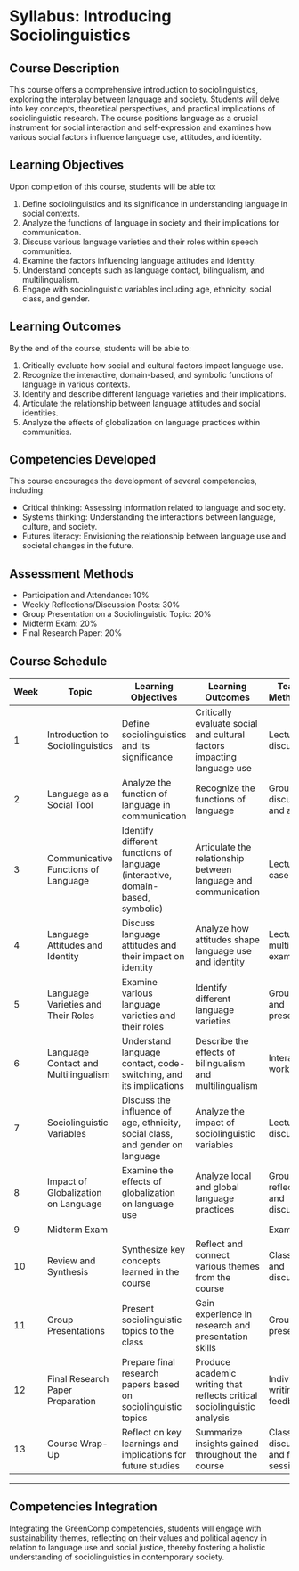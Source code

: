 # Syllabus: Introducing Sociolinguistics

## Course Description

This course offers a comprehensive introduction to sociolinguistics, exploring the interplay between language and society. Students will delve into key concepts, theoretical perspectives, and practical implications of sociolinguistic research. The course positions language as a crucial instrument for social interaction and self-expression and examines how various social factors influence language use, attitudes, and identity.

## Learning Objectives

Upon completion of this course, students will be able to:

1. Define sociolinguistics and its significance in understanding language in social contexts.
2. Analyze the functions of language in society and their implications for communication.
3. Discuss various language varieties and their roles within speech communities.
4. Examine the factors influencing language attitudes and identity.
5. Understand concepts such as language contact, bilingualism, and multilingualism.
6. Engage with sociolinguistic variables including age, ethnicity, social class, and gender.

## Learning Outcomes

By the end of the course, students will be able to:

1. Critically evaluate how social and cultural factors impact language use.
2. Recognize the interactive, domain-based, and symbolic functions of language in various contexts.
3. Identify and describe different language varieties and their implications.
4. Articulate the relationship between language attitudes and social identities.
5. Analyze the effects of globalization on language practices within communities.

## Competencies Developed

This course encourages the development of several competencies, including:

- Critical thinking: Assessing information related to language and society.
- Systems thinking: Understanding the interactions between language, culture, and society.
- Futures literacy: Envisioning the relationship between language use and societal changes in the future.

## Assessment Methods

- Participation and Attendance: 10%
- Weekly Reflections/Discussion Posts: 30%
- Group Presentation on a Sociolinguistic Topic: 20%
- Midterm Exam: 20%
- Final Research Paper: 20%

## Course Schedule

| Week | Topic                                | Learning Objectives                                                            | Learning Outcomes                                                        | Teaching Methodology                  |
| ---- | ------------------------------------ | ------------------------------------------------------------------------------ | ------------------------------------------------------------------------ | ------------------------------------- |
| 1    | Introduction to Sociolinguistics     | Define sociolinguistics and its significance                                   | Critically evaluate social and cultural factors impacting language use   | Lecture and discussion                |
| 2    | Language as a Social Tool            | Analyze the function of language in communication                              | Recognize the functions of language                                      | Group discussion and activities       |
| 3    | Communicative Functions of Language  | Identify different functions of language (interactive, domain-based, symbolic) | Articulate the relationship between language and communication           | Lecture and case studies              |
| 4    | Language Attitudes and Identity      | Discuss language attitudes and their impact on identity                        | Analyze how attitudes shape language use and identity                    | Lecture with multimedia examples      |
| 5    | Language Varieties and Their Roles   | Examine various language varieties and their roles                             | Identify different language varieties                                    | Group work and presentations          |
| 6    | Language Contact and Multilingualism | Understand language contact, code-switching, and its implications              | Describe the effects of bilingualism and multilingualism                 | Interactive workshop                  |
| 7    | Sociolinguistic Variables            | Discuss the influence of age, ethnicity, social class, and gender on language  | Analyze the impact of sociolinguistic variables                          | Lecture and discussion                |
| 8    | Impact of Globalization on Language  | Examine the effects of globalization on language use                           | Analyze local and global language practices                              | Group reflections and discussions     |
| 9    | Midterm Exam                         |                                                                                |                                                                          | Exam                                  |
| 10   | Review and Synthesis                 | Synthesize key concepts learned in the course                                  | Reflect and connect various themes from the course                       | Class review and discussions          |
| 11   | Group Presentations                  | Present sociolinguistic topics to the class                                    | Gain experience in research and presentation skills                      | Group presentations                   |
| 12   | Final Research Paper Preparation     | Prepare final research papers based on sociolinguistic topics                  | Produce academic writing that reflects critical sociolinguistic analysis | Individual writing and feedback       |
| 13   | Course Wrap-Up                       | Reflect on key learnings and implications for future studies                   | Summarize insights gained throughout the course                          | Class discussion and feedback session |

---

## Competencies Integration

Integrating the GreenComp competencies, students will engage with sustainability themes, reflecting on their values and political agency in relation to language use and social justice, thereby fostering a holistic understanding of sociolinguistics in contemporary society.
